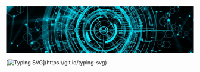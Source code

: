 ![Alt text](img/header.jpg?raw=true "Header")

[![Typing SVG](https://readme-typing-svg.herokuapp.com?font=ribbon-condensed&duration=11000&color=43EAF7&multiline=true&width=1350&height=200&lines=Hi%2C+welcome+to+my+profile+...;If+your+looking+for+a+senior+freelancer+software+developer+that+can+bring+value+to+your+business+...;You+found+the+right+person!;To+sent+me+a+message%2C+you+can+find+the+Linkedin+URL+on+Github+profile+description+on+the+left+side+of+the+page;________________________________________________________________________________________________________________)](https://git.io/typing-svg)
